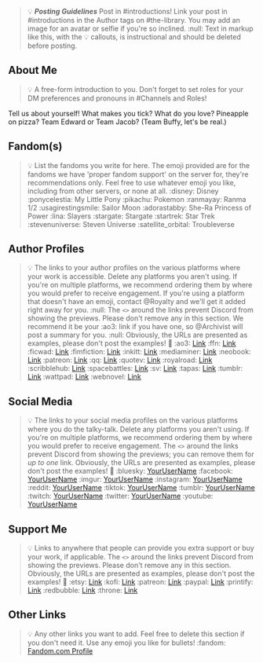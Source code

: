 > :bulb: ***__Posting Guidelines__*** 
> Post in #introductions! Link your post in #introductions in the Author tags on #the-library.
> You may add an image for an avatar or selfie if you're so inclined.
> :null:
> Text in markup like this, with the :bulb: callouts, is instructional and should be deleted before posting.

## About Me
> :bulb: A free-form introduction to you. Don't forget to set roles for your DM preferences and pronouns in #Channels and Roles!

Tell us about yourself! What makes you tick? What do you love? Pineapple on pizza? Team Edward or Team Jacob? (Team Buffy, let's be real.)

## Fandom(s)
> :bulb: List the fandoms you write for here. The emoji provided are for the fandoms we have 'proper fandom support' on the server for, they're recommendations only. 
> Feel free to use whatever emoji you like, including from other servers, or none at all.
:disney: Disney
:ponycelestia: My Little Pony
:pikachu: Pokemon
:ranmayay: Ranma 1/2
:usagirestingsmile: Sailor Moon
:adorastabby: She-Ra Princess of Power
:lina: Slayers
:stargate: Stargate
:startrek: Star Trek
:stevenuniverse: Steven Universe
:satellite_orbital: Troubleverse

## Author Profiles
> :bulb: The links to your author profiles on the various platforms where your work is accessible. Delete any platforms you aren't using. 
> If you're on multiple platforms, we recommend ordering them by where you would prefer to receive engagement.
> If you're using a platform that doesn't have an emoji, contact @Royalty and we'll get it added right away for you.
> :null:
> The `<>` around the links prevent Discord from showing the previews. Please don't remove any in this section.
> We recommend it be your :ao3: link if you have one, so @Archivist will post a summary for you.
> :null:
> Obviously, the URLs are presented as examples, please don't post the examples! :rofl:
:ao3: [Link](<https://thephoenixsaga.com/img/icons/ao3.png>)
:ffn: [Link](<https://www.fanfiction.net/s/14398901/1/Phoenix-Reignited>)
:ficwad: [Link](<https://ficwad.com/story/292019>)
:fimfiction: [Link](<https://www.fimfiction.net/story/568570/the-pale-stone>)
:inkitt: [Link](<https://www.inkitt.com/stories/fanfiction/1349785>)
:mediaminer: [Link](<https://www.mediaminer.org/fanfic/view_st.php/174376/>)
:neobook: [Link](<https://neobook.org/book/6tnYk8n6/>)
:patreon: [Link](<https://www.patreon.com/posts/coe-ch-43-rip-114877890>)
:qq: [Link](<https://forum.questionablequesting.com/threads/phoenix-reignited-edition-ranma-1-2.29519/>)
:quotev: [Link](<https://www.quotev.com/story/16744149/Phoenix-Reignited-Edition-Ranma-12/1>)
:royalroad: [Link](<https://www.royalroad.com/fiction/99736/phoenix-reignited-edition>)
:scribblehub: [Link](<https://www.scribblehub.com/series/1237070/phoenix-reignited-edition/>)
:spacebattles: [Link](<https://forums.spacebattles.com/threads/phoenix-reignited-edition.1190357/>)
:sv: [Link](<https://forums.sufficientvelocity.com/threads/phoenix-reignited.135398/>)
:tapas: [Link](<https://tapas.io/episode/3226161>)
:tumblr: [Link](<https://www.tumblr.com/anne-is-ominous/763511249663344640/phoenix-reignited-is-live?source=share>)
:wattpad: [Link](<https://www.wattpad.com/story/377197827-phoenix-reignited-edition>)
:webnovel: [Link](<https://www.webnovel.com/book/phoenix-reignited-edition_30735261100883305>)

## Social Media
> :bulb: The links to your social media profiles on the various platforms where you do the talky-talk. Delete any platforms you aren't using. 
> If you're on multiple platforms, we recommend ordering them by where you would prefer to receive engagement.
> The `<>` around the links prevent Discord from showing the previews; you can remove them for *up to one* link.
> Obviously, the URLs are presented as examples, please don't post the examples! :rofl:
:bluesky: [YourUserName](<https://bsky.app/profile/YourName.bsky.social>)
:facebook: [YourUserName](<https://www.facebook.com/profile.php?id=You>)
:imgur: [YourUserName](<https://imgur.com/user/YourName>)
:instagram: [YourUserName](<https://www.instagram.com/YourName/#>)
:reddit: [YourUserName](<https://www.reddit.com/user/AnneIsOminous/>)
:tiktok: [YourUserName](<https://www.tiktok.com/@YourName>) 
:tumblr: [YourUserName](<https://www.tumblr.com/blog/YourName>)
:twitch: [YourUserName](<https://www.twitch.tv/YourName>)
:twitter: [YourUserName](<https://x.com/YourName>) 
:youtube: [YourUserName](<https://youtube.com/channel/YourChannelId>)

## Support Me
> :bulb: Links to anywhere that people can provide you extra support or buy your work, if applicable.
> The `<>` around the links prevent Discord from showing the previews. Please don't remove any in this section.
> Obviously, the URLs are presented as examples, please don't post the examples! :rofl:
:etsy: [Link](<https://www.etsy.com/shop/YourName>)
:kofi: [Link](<https://ko-fi.com/YourName>)
:patreon: [Link](<https://www.patreon.com/c/YourName/posts>)
:paypal: [Link](<https://www.paypal.com/paypalme/YourName>)
:printify: [Link](<https://YourName.printify.me/products>)
:redbubble: [Link](<https://www.redbubble.com/people/YourName>)
:throne: [Link](<https://throne.com/YourName>)

## Other Links
> :bulb: Any other links you want to add. Feel free to delete this section if you don't need it.
> Use any emoji you like for bullets!
:fandom: [Fandom.com Profile](<https://jusenkyo.fandom.com/wiki/YourName>)
